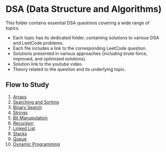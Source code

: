 # DSA (Data Structure and Algorithms)

This folder contains essential DSA questions covering a wide range of topics.

- Each topic has its dedicated folder, containing solutions to various DSA and LeetCode problems.
- Each file includes a link to the corresponding LeetCode question.
- Solutions presented in various approaches (including brute force, improved, and optimized solutions).
- Solution link to the youtube video.
- Theory related to the question and its underlying topic.

## Flow to Study

1. [Arrays](https://github.com/piyushhagarwal/DSA_Placements/tree/main/Arrays)
2. [Searching and Sorting](https://github.com/piyushhagarwal/DSA_Placements/tree/main/SearchingSorting)
3. [Binary Search](https://github.com/piyushhagarwal/DSA_Placements/tree/main/BinarySearch)
4. [Strings](https://github.com/piyushhagarwal/DSA_Placements/tree/main/Strings)
5. [Bit Manupulation](https://github.com/piyushhagarwal/DSA_Placements/tree/main/BitManupulation)
6. [Recursion](https://github.com/piyushhagarwal/DSA_Placements/tree/main/Recursion)
7. [Linked List](https://github.com/piyushhagarwal/DSA_Placements/tree/main/LinkedLists)
8. [Stacks](https://github.com/piyushhagarwal/DSA_Placements/tree/main/Stacks)
9. [Queue](https://github.com/piyushhagarwal/DSA_Placements/tree/main/Queue)
10. [Dynamic Programming](https://github.com/piyushhagarwal/DSA_Placements/tree/main/DynamicProgramming)
